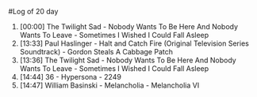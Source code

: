#Log of 20 day

1. [00:00] The Twilight Sad - Nobody Wants To Be Here And Nobody Wants To Leave - Sometimes I Wished I Could Fall Asleep
1. [13:33] Paul Haslinger - Halt and Catch Fire (Original Television Series Soundtrack) - Gordon Steals A Cabbage Patch
1. [13:36] The Twilight Sad - Nobody Wants To Be Here And Nobody Wants To Leave - Sometimes I Wished I Could Fall Asleep
1. [14:44] 36 - Hypersona - 2249
1. [14:47] William Basinski - Melancholia - Melancholia VI
